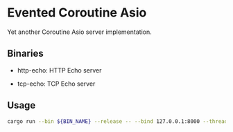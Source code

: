 # Evented Coroutine Asio

Yet another Coroutine Asio server implementation.

## Binaries

- http-echo: HTTP Echo server

- tcp-echo: TCP Echo server

## Usage

```bash
cargo run --bin ${BIN_NAME} --release -- --bind 127.0.0.1:8000 --threads 4
```
